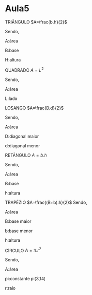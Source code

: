 
# Aula5


TRIÂNGULO
$A=\frac{b.h}{2}$

Sendo,

A:área 

B:base

H:altura


QUADRADO
$A=L^{2}$

Sendo,

A:área 

L:lado

LOSANGO 
$A=\frac{D.d}{2}$

Sendo,

A:área 

D:diagonal maior 

d:diagonal menor 

RETÂNGULO 
$A=b.h$

Sendo, 

A:área 

B:base

h:altura 

TRAPÉZIO 
$A=\frac{(B+b).h}{2}$
Sendo,

A:área 

B:base maior

b:base menor 

h:altura 

CÍRCULO 
$A=\pi.r^{2}$

Sendo, 

A:área 

pi:constante pi(3,14) 

r:raio
